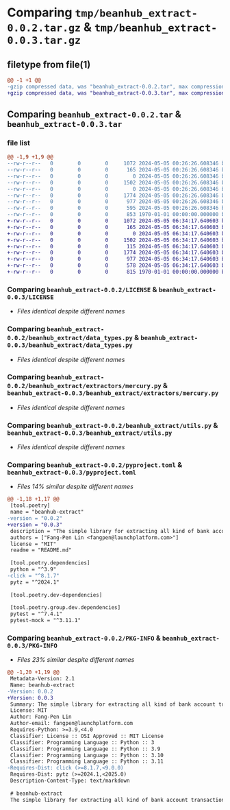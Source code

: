 # Comparing `tmp/beanhub_extract-0.0.2.tar.gz` & `tmp/beanhub_extract-0.0.3.tar.gz`

## filetype from file(1)

```diff
@@ -1 +1 @@
-gzip compressed data, was "beanhub_extract-0.0.2.tar", max compression
+gzip compressed data, was "beanhub_extract-0.0.3.tar", max compression
```

## Comparing `beanhub_extract-0.0.2.tar` & `beanhub_extract-0.0.3.tar`

### file list

```diff
@@ -1,9 +1,9 @@
--rw-r--r--   0        0        0     1072 2024-05-05 00:26:26.608346 beanhub_extract-0.0.2/LICENSE
--rw-r--r--   0        0        0      165 2024-05-05 00:26:26.608346 beanhub_extract-0.0.2/README.md
--rw-r--r--   0        0        0        0 2024-05-05 00:26:26.608346 beanhub_extract-0.0.2/beanhub_extract/__init__.py
--rw-r--r--   0        0        0     1502 2024-05-05 00:26:26.608346 beanhub_extract-0.0.2/beanhub_extract/data_types.py
--rw-r--r--   0        0        0        0 2024-05-05 00:26:26.608346 beanhub_extract-0.0.2/beanhub_extract/extractors/__init__.py
--rw-r--r--   0        0        0     1774 2024-05-05 00:26:26.608346 beanhub_extract-0.0.2/beanhub_extract/extractors/mercury.py
--rw-r--r--   0        0        0      977 2024-05-05 00:26:26.608346 beanhub_extract-0.0.2/beanhub_extract/utils.py
--rw-r--r--   0        0        0      595 2024-05-05 00:26:26.608346 beanhub_extract-0.0.2/pyproject.toml
--rw-r--r--   0        0        0      853 1970-01-01 00:00:00.000000 beanhub_extract-0.0.2/PKG-INFO
+-rw-r--r--   0        0        0     1072 2024-05-05 06:34:17.640603 beanhub_extract-0.0.3/LICENSE
+-rw-r--r--   0        0        0      165 2024-05-05 06:34:17.640603 beanhub_extract-0.0.3/README.md
+-rw-r--r--   0        0        0        0 2024-05-05 06:34:17.640603 beanhub_extract-0.0.3/beanhub_extract/__init__.py
+-rw-r--r--   0        0        0     1502 2024-05-05 06:34:17.640603 beanhub_extract-0.0.3/beanhub_extract/data_types.py
+-rw-r--r--   0        0        0      115 2024-05-05 06:34:17.640603 beanhub_extract-0.0.3/beanhub_extract/extractors/__init__.py
+-rw-r--r--   0        0        0     1774 2024-05-05 06:34:17.640603 beanhub_extract-0.0.3/beanhub_extract/extractors/mercury.py
+-rw-r--r--   0        0        0      977 2024-05-05 06:34:17.640603 beanhub_extract-0.0.3/beanhub_extract/utils.py
+-rw-r--r--   0        0        0      578 2024-05-05 06:34:17.640603 beanhub_extract-0.0.3/pyproject.toml
+-rw-r--r--   0        0        0      815 1970-01-01 00:00:00.000000 beanhub_extract-0.0.3/PKG-INFO
```

### Comparing `beanhub_extract-0.0.2/LICENSE` & `beanhub_extract-0.0.3/LICENSE`

 * *Files identical despite different names*

### Comparing `beanhub_extract-0.0.2/beanhub_extract/data_types.py` & `beanhub_extract-0.0.3/beanhub_extract/data_types.py`

 * *Files identical despite different names*

### Comparing `beanhub_extract-0.0.2/beanhub_extract/extractors/mercury.py` & `beanhub_extract-0.0.3/beanhub_extract/extractors/mercury.py`

 * *Files identical despite different names*

### Comparing `beanhub_extract-0.0.2/beanhub_extract/utils.py` & `beanhub_extract-0.0.3/beanhub_extract/utils.py`

 * *Files identical despite different names*

### Comparing `beanhub_extract-0.0.2/pyproject.toml` & `beanhub_extract-0.0.3/pyproject.toml`

 * *Files 14% similar despite different names*

```diff
@@ -1,18 +1,17 @@
 [tool.poetry]
 name = "beanhub-extract"
-version = "0.0.2"
+version = "0.0.3"
 description = "The simple library for extracting all kind of bank account transaction export files, mostly for beanhub-import to inject and generate transactions"
 authors = ["Fang-Pen Lin <fangpen@launchplatform.com>"]
 license = "MIT"
 readme = "README.md"
 
 [tool.poetry.dependencies]
 python = "^3.9"
-click = "^8.1.7"
 pytz = "^2024.1"
 
 [tool.poetry.dev-dependencies]
 
 [tool.poetry.group.dev.dependencies]
 pytest = "^7.4.1"
 pytest-mock = "^3.11.1"
```

### Comparing `beanhub_extract-0.0.2/PKG-INFO` & `beanhub_extract-0.0.3/PKG-INFO`

 * *Files 23% similar despite different names*

```diff
@@ -1,20 +1,19 @@
 Metadata-Version: 2.1
 Name: beanhub-extract
-Version: 0.0.2
+Version: 0.0.3
 Summary: The simple library for extracting all kind of bank account transaction export files, mostly for beanhub-import to inject and generate transactions
 License: MIT
 Author: Fang-Pen Lin
 Author-email: fangpen@launchplatform.com
 Requires-Python: >=3.9,<4.0
 Classifier: License :: OSI Approved :: MIT License
 Classifier: Programming Language :: Python :: 3
 Classifier: Programming Language :: Python :: 3.9
 Classifier: Programming Language :: Python :: 3.10
 Classifier: Programming Language :: Python :: 3.11
-Requires-Dist: click (>=8.1.7,<9.0.0)
 Requires-Dist: pytz (>=2024.1,<2025.0)
 Description-Content-Type: text/markdown
 
 # beanhub-extract
 The simple library for extracting all kind of bank account transaction export files, mostly for beanhub-import to inject and generate transactions
```

